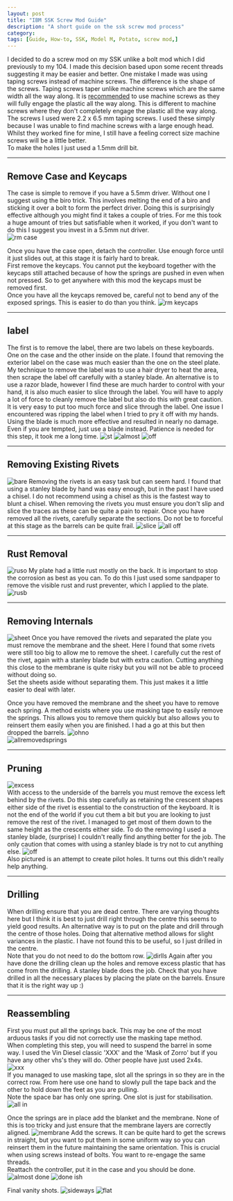 ```yaml
---
layout: post
title: "IBM SSK Screw Mod Guide"
description: "A short guide on the ssk screw mod process"
category: 
tags: [Guide, How-to, SSK, Model M, Potato, screw mod,]
---
```

I decided to do a screw mod on my SSK unlike a bolt mod which I did previously to my 104. I made this decision based upon some recent threads suggesting it may be easier and better. One mistake I made was using taping screws instead of machine screws. The difference is the shape of the screws. Taping screws taper unlike machine screws which are the same width all the way along. It is [recommended](https://geekhack.org/index.php?topic=70410.0) to use machine screws as they will fully engage the plastic all the way along. This is different to machine screws where they don't completely engage the plastic all the way along.
The screws I used were 2.2 x 6.5 mm taping screws. I used these simply because I was unable to find machine screws with a large enough head. Whilst they worked fine for mine, I still have a feeling correct size machine screws will be a little better.    
To make the holes I just used a 1.5mm drill bit. 

------------------
## Remove Case and Keycaps
The case is simple to remove if you have a 5.5mm driver. Without one I suggest using the biro trick. This involves melting the end of a biro and sticking it over a bolt to form the perfect driver. Doing this is surprisingly effective although you might find it takes a couple of tries. For me this took a huge amount of tries but satisfiable when it worked, if you don't want to do this I suggest you invest in a 5.5mm nut driver.  
![rm case](http://i.imgur.com/EoNScJZ.jpg)

Once you have the case open, detach the controller. Use enough force until it just slides out, at this stage it is fairly hard to break.  
First remove the keycaps. You cannot put the keyboard together with the keycaps still attached because of how the springs are pushed in even when not pressed. So to get anywhere with this mod the keycaps must be removed first.  
Once you have all the keycaps removed be, careful not to bend any of the exposed springs. This is easier to do than you think.
![rm keycaps](http://i.imgur.com/g8fS5Vc.jpg) 

----------------------------------
## label 
The first is to remove the label, there are two labels on these keyboards. One on the case and the other inside on the plate. I found that removing the exterior label on the case was much easier than the one on the steel plate. 
My technique to remove the label was to use a hair dryer to heat the area, then scrape the label off carefully with a stanley blade. An alternative is to use a razor blade, however I find these are much harder to control with your hand, it is also much easier to slice through the label. You will have to apply a lot of force to cleanly remove the label but also do this with great caution. It is very easy to put too much force and slice through the label. One issue I encountered was ripping the label when I tried to pry it off with my hands. Using the blade is much more effective and resulted in nearly no damage. Even if you are tempted, just use a blade instead. Patience is needed for this step, it took me a long time. 
![st](http://i.imgur.com/e7UmeLO.jpg)
![almost](http://i.imgur.com/V35Ko5i.jpg)
![off](http://i.imgur.com/1NP4nAK.jpg)

--------------------------
## Removing Existing Rivets
![bare](http://i.imgur.com/SRo4lC7.jpg)
Removing the rivets is an easy task but can seem hard. I found that using a stanley blade by hand was easy enough, but in the past I have used a chisel. I do not recommend using a chisel as this is the fastest way to blunt a chisel. When removing the rivets you must ensure you don't slip and slice the traces as these can be quite a pain to repair. Once you have removed all the rivets, carefully separate the sections. Do not be to forceful at this stage as the barrels can be quite frail.
![slice](http://i.imgur.com/H9pn7o4.jpg)
![all off](http://i.imgur.com/vyFbdUO.jpg)

--------------------------
## Rust Removal
![ruso](http://i.imgur.com/Var7Cqv.jpg) 
My plate had a little rust mostly on the back. It is important to stop the corrosion as best as you can. To do this I just used some sandpaper to remove the visible rust and rust preventer, which I applied to the plate.
![rusb](http://i.imgur.com/BTdg14W.jpg)


----------------------------
## Removing Internals
![sheet](http://i.imgur.com/cS9MMXn.jpg)
Once you have removed the rivets and separated the plate you must remove the membrane and the sheet. Here I found that some rivets were still too big to allow me to remove the sheet. I carefully cut the rest of the rivet, again with a  stanley blade but with extra caution. Cutting anything this close to the membrane is quite risky but you will not be able to proceed without doing so.  
Set the sheets aside without separating them. This just makes it a little easier to deal with later.

Once you have removed the membrane and the sheet you have to remove each spring. A method exists where you use masking tape to easily remove the springs. This allows you to remove them quickly but also allows you to reinsert them easily when you are finished. I had a go at this but then dropped the barrels.
![ohno](http://i.imgur.com/DrWgumW.jpg)   
![allremovedsprings](http://i.imgur.com/ghVht2v.jpg)  

-----------------------------
## Pruning
![excess](http://i.imgur.com/rcQkMtn.jpg)  
With access to the underside of the barrels you must remove the excess left behind by the rivets. Do this step carefully as retaining the crescent shapes either side of the rivet is essential to the construction of the keyboard. It is not the end of the world if you cut them a bit but you are looking to just remove the rest of the rivet. I managed to get most of them down to the same height as the crescents either side. To do the removing I used a stanley blade, (surprise) I couldn't really find anything better for the job. The only caution that comes with using a stanley blade is try not to cut anything else.
![off](http://i.imgur.com/asiXQ5u.jpg)  
Also pictured is an attempt to create pilot holes. It turns out this didn't really help anything.

-----------------------------
## Drilling
When drilling ensure that you are dead centre. There are varying thoughts here but I think it is best to just drill right through the centre this seems to yield good results. An alternative way is to put on the plate and drill through the centre of those holes. Doing that alternative method allows for slight variances in the plastic. I have not found this to be useful, so I just drilled in the centre.  
Note that you do not need to do the bottom row.
![dirlls](http://i.imgur.com/jnhEiWu.jpg)
Again after you have done the drilling clean up the holes and remove excess plastic that has come from the drilling. A stanley blade does the job. Check that you have drilled in all the necessary places by placing the plate on the barrels. Ensure that it is the right way up :)

-----------------------
## Reassembling
First you must put all the springs back. This may be one of the most arduous tasks if you did not correctly use the masking tape method.  
When completing this step, you will need to suspend the barrel in some way. I used the Vin Diesel classic 'XXX' and the 'Mask of Zorro' but if you have any other vhs's they will do. Other people have just used 2x4s.  
![xxx](http://i.imgur.com/HWJ5THa.jpg)  
If you managed to use masking tape, slot all the springs in so they are in the correct row. From here use one hand to slowly pull the tape back and the other to hold down the feet as you are pulling.  
Note the space bar has only one spring. One slot is just for stabilisation.   
![all in](http://i.imgur.com/JGGKTpf.jpg)

Once the springs are in place add the blanket and the membrane. None of this is too tricky and just ensure that the membrane layers are correctly aligned.
![membrane](http://i.imgur.com/fcBYaty.jpg)
Add the screws. It can be quite hard to get the screws in straight, but you want to put them in some uniform way so you can reinsert them in the future maintaining the same orientation. This is crucial when using screws instead of bolts. You want to re-engage the same threads.  
Reattach the controller, put it in the case and you should be done.
![almost done](http://i.imgur.com/yRaHvxG.jpg)
![done ish](http://i.imgur.com/p9cBwnJ.jpg)

Final vanity shots.
![sideways](http://i.imgur.com/EyUm2Qj.jpg)
![flat](http://i.imgur.com/jI0v0ev.jpg)
